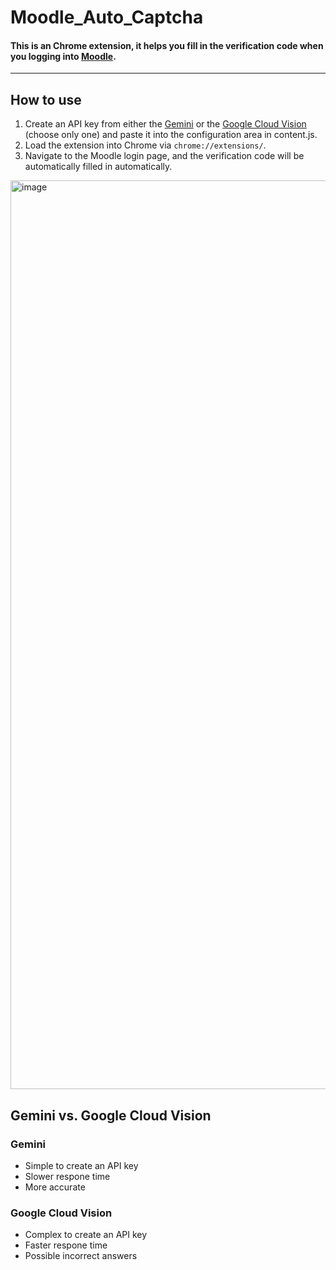 # Moodle_Auto_Captcha

#### This is an Chrome extension, it helps you fill in the verification code when you logging into [Moodle](https://moodle.ncku.edu.tw/).
-------------------------------
## How to use
1. Create an API key from either the [Gemini](https://aistudio.google.com) or the [Google Cloud Vision](https://cloud.google.com/vision) (choose only one) and paste it into the configuration area in content.js.
2. Load the extension into Chrome via `chrome://extensions/`.
3. Navigate to the Moodle login page, and the verification code will be automatically filled in automatically.
<img width="1454" alt="image" src="https://github.com/user-attachments/assets/53e71d61-ffe2-4e8c-bcfb-19bb7bf75ea8">

## Gemini vs. Google Cloud Vision

### Gemini
- Simple to create an API key
- Slower respone time
- More accurate

### Google Cloud Vision
- Complex to create an API key
- Faster respone time
- Possible incorrect answers
